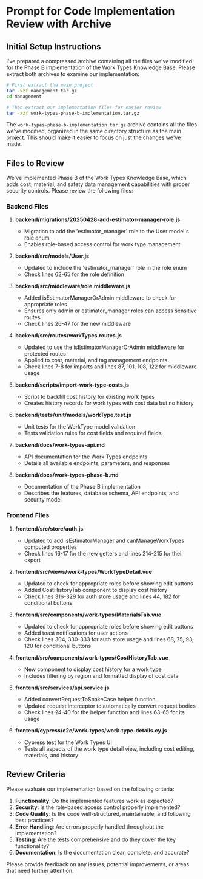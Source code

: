 # Prompt for Code Implementation Review with Archive

## Initial Setup Instructions

I've prepared a compressed archive containing all the files we've modified for the Phase B implementation of the Work Types Knowledge Base. Please extract both archives to examine our implementation:

```bash
# First extract the main project
tar -xzf management.tar.gz
cd management

# Then extract our implementation files for easier review
tar -xzf work-types-phase-b-implementation.tar.gz
```

The `work-types-phase-b-implementation.tar.gz` archive contains all the files we've modified, organized in the same directory structure as the main project. This should make it easier to focus on just the changes we've made.

## Files to Review

We've implemented Phase B of the Work Types Knowledge Base, which adds cost, material, and safety data management capabilities with proper security controls. Please review the following files:

### Backend Files

1. **backend/migrations/20250428-add-estimator-manager-role.js**
   - Migration to add the 'estimator_manager' role to the User model's role enum
   - Enables role-based access control for work type management

2. **backend/src/models/User.js**
   - Updated to include the 'estimator_manager' role in the role enum
   - Check lines 62-65 for the role definition

3. **backend/src/middleware/role.middleware.js**
   - Added isEstimatorManagerOrAdmin middleware to check for appropriate roles
   - Ensures only admin or estimator_manager roles can access sensitive routes
   - Check lines 26-47 for the new middleware

4. **backend/src/routes/workTypes.routes.js**
   - Updated to use the isEstimatorManagerOrAdmin middleware for protected routes
   - Applied to cost, material, and tag management endpoints
   - Check lines 7-8 for imports and lines 87, 101, 108, 122 for middleware usage

5. **backend/scripts/import-work-type-costs.js**
   - Script to backfill cost history for existing work types
   - Creates history records for work types with cost data but no history

6. **backend/tests/unit/models/workType.test.js**
   - Unit tests for the WorkType model validation
   - Tests validation rules for cost fields and required fields

7. **backend/docs/work-types-api.md**
   - API documentation for the Work Types endpoints
   - Details all available endpoints, parameters, and responses

8. **backend/docs/work-types-phase-b.md**
   - Documentation of the Phase B implementation
   - Describes the features, database schema, API endpoints, and security model

### Frontend Files

1. **frontend/src/store/auth.js**
   - Updated to add isEstimatorManager and canManageWorkTypes computed properties
   - Check lines 16-17 for the new getters and lines 214-215 for their export

2. **frontend/src/views/work-types/WorkTypeDetail.vue**
   - Updated to check for appropriate roles before showing edit buttons
   - Added CostHistoryTab component to display cost history
   - Check lines 316-329 for auth store usage and lines 44, 182 for conditional buttons

3. **frontend/src/components/work-types/MaterialsTab.vue**
   - Updated to check for appropriate roles before showing edit buttons
   - Added toast notifications for user actions
   - Check lines 304, 330-333 for auth store usage and lines 68, 75, 93, 120 for conditional buttons

4. **frontend/src/components/work-types/CostHistoryTab.vue**
   - New component to display cost history for a work type
   - Includes filtering by region and formatted display of cost data

5. **frontend/src/services/api.service.js**
   - Added convertRequestToSnakeCase helper function
   - Updated request interceptor to automatically convert request bodies
   - Check lines 24-40 for the helper function and lines 63-65 for its usage

6. **frontend/cypress/e2e/work-types/work-type-details.cy.js**
   - Cypress test for the Work Types UI
   - Tests all aspects of the work type detail view, including cost editing, materials, and history

## Review Criteria

Please evaluate our implementation based on the following criteria:

1. **Functionality**: Do the implemented features work as expected?
2. **Security**: Is the role-based access control properly implemented?
3. **Code Quality**: Is the code well-structured, maintainable, and following best practices?
4. **Error Handling**: Are errors properly handled throughout the implementation?
5. **Testing**: Are the tests comprehensive and do they cover the key functionality?
6. **Documentation**: Is the documentation clear, complete, and accurate?

Please provide feedback on any issues, potential improvements, or areas that need further attention.
